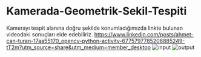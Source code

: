 # Kamerada-Geometrik-Sekil-Tespiti
Kamerayı tespit alanına doğru şekilde konumladığımızda linkte bulunan videodaki sonuçları elde edebiliriz.
https://www.linkedin.com/posts/ahmet-can-turan-17aa55170_opencv-python-activity-6775797785208885249-tT2m?utm_source=share&utm_medium=member_desktop
![input](https://user-images.githubusercontent.com/115570807/195436335-bbaed352-b42d-4e51-a48f-0b32e4818f5b.JPG)
![output](https://user-images.githubusercontent.com/115570807/195436338-c7afbb57-ad0e-45e5-b219-232e01216d18.jpg)
